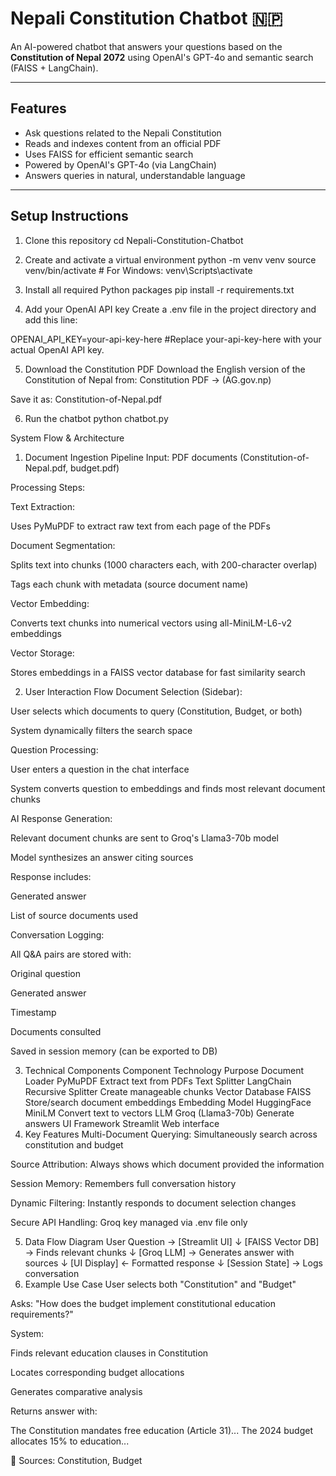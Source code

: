 #  Nepali Constitution Chatbot 🇳🇵

An AI-powered chatbot that answers your questions based on the **Constitution of Nepal 2072** using OpenAI's GPT-4o and semantic search (FAISS + LangChain).

---

##  Features

-  Ask questions related to the Nepali Constitution
-  Reads and indexes content from an official PDF
-  Uses FAISS for efficient semantic search
-  Powered by OpenAI's GPT-4o (via LangChain)
-  Answers queries in natural, understandable language

---

## Setup Instructions

1. Clone this repository
cd Nepali-Constitution-Chatbot

2. Create and activate a virtual environment
python -m venv venv
source venv/bin/activate  # For Windows: venv\Scripts\activate

3. Install all required Python packages
pip install -r requirements.txt

4. Add your OpenAI API key
Create a .env file in the project directory and add this line:

OPENAI_API_KEY=your-api-key-here
#Replace your-api-key-here with your actual OpenAI API key.

5. Download the Constitution PDF
Download the English version of the Constitution of Nepal from:
Constitution PDF -> (AG.gov.np)

Save it as:
Constitution-of-Nepal.pdf

6. Run the chatbot
python chatbot.py


System Flow & Architecture
1. Document Ingestion Pipeline
Input: PDF documents (Constitution-of-Nepal.pdf, budget.pdf)

Processing Steps:

Text Extraction:

Uses PyMuPDF to extract raw text from each page of the PDFs

Document Segmentation:

Splits text into chunks (1000 characters each, with 200-character overlap)

Tags each chunk with metadata (source document name)

Vector Embedding:

Converts text chunks into numerical vectors using all-MiniLM-L6-v2 embeddings

Vector Storage:

Stores embeddings in a FAISS vector database for fast similarity search

2. User Interaction Flow
Document Selection (Sidebar):

User selects which documents to query (Constitution, Budget, or both)

System dynamically filters the search space

Question Processing:

User enters a question in the chat interface

System converts question to embeddings and finds most relevant document chunks

AI Response Generation:

Relevant document chunks are sent to Groq's Llama3-70b model

Model synthesizes an answer citing sources

Response includes:

Generated answer

List of source documents used

Conversation Logging:

All Q&A pairs are stored with:

Original question

Generated answer

Timestamp

Documents consulted

Saved in session memory (can be exported to DB)

3. Technical Components
Component	Technology	Purpose
Document Loader	PyMuPDF	Extract text from PDFs
Text Splitter	LangChain Recursive Splitter	Create manageable chunks
Vector Database	FAISS	Store/search document embeddings
Embedding Model	HuggingFace MiniLM	Convert text to vectors
LLM	Groq (Llama3-70b)	Generate answers
UI Framework	Streamlit	Web interface
4. Key Features
Multi-Document Querying: Simultaneously search across constitution and budget

Source Attribution: Always shows which document provided the information

Session Memory: Remembers full conversation history

Dynamic Filtering: Instantly responds to document selection changes

Secure API Handling: Groq key managed via .env file only

5. Data Flow Diagram
User Question → [Streamlit UI] 
               ↓ 
[FAISS Vector DB] → Finds relevant chunks 
                     ↓ 
[Groq LLM] → Generates answer with sources
               ↓ 
[UI Display] ← Formatted response
               ↓ 
[Session State] → Logs conversation
6. Example Use Case
User selects both "Constitution" and "Budget"

Asks: "How does the budget implement constitutional education requirements?"

System:

Finds relevant education clauses in Constitution

Locates corresponding budget allocations

Generates comparative analysis

Returns answer with:

The Constitution mandates free education (Article 31)...
The 2024 budget allocates 15% to education...

📄 Sources: Constitution, Budget



                                                                                                                                                                                                                       
                                                                                                                                                                                                                     
                                                                                                                                                     
